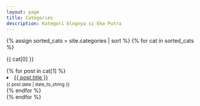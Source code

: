 ```yaml
---
layout: page
title: Categories
description: Kategori blognya si Eka Putra
---
```


{% assign sorted_cats = site.categories | sort %}
{% for cat in sorted_cats %}

<span id="{{ cat[0] }}" class="cat">{{ cat[0] }}</span>
<div class="post-list">
	{% for post in cat[1] %}
		<li>
			<a href="{{ post.url }}">{{ post.title }}</a><br>
			<small><time datetime="{{ post.date | date_to_xmlschema }}" class="post-date">{{ post.date | date_to_string }}</time></small>
		</li>
	{% endfor %}
</div>
{% endfor %}
